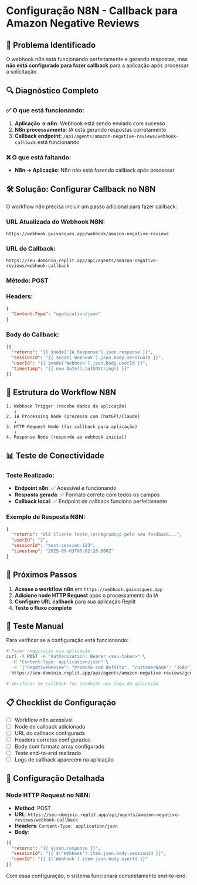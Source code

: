 # Configuração N8N - Callback para Amazon Negative Reviews

## 🎯 Problema Identificado

O webhook n8n está funcionando perfeitamente e gerando respostas, mas **não está configurado para fazer callback** para a aplicação após processar a solicitação.

## 🔍 Diagnóstico Completo

### ✅ O que está funcionando:
1. **Aplicação → n8n**: Webhook está sendo enviado com sucesso
2. **N8n processamento**: IA está gerando respostas corretamente
3. **Callback endpoint**: `/api/agents/amazon-negative-reviews/webhook-callback` está funcionando

### ❌ O que está faltando:
- **N8n → Aplicação**: N8n não está fazendo callback após processar

## 🛠️ Solução: Configurar Callback no N8N

O workflow n8n precisa incluir um passo adicional para fazer callback:

### URL Atualizada do Webhook N8N:
```
https://webhook.guivasques.app/webhook/amazon-negative-reviews
```

### URL do Callback:
```
https://seu-dominio.replit.app/api/agents/amazon-negative-reviews/webhook-callback
```

### Método: POST

### Headers:
```json
{
  "Content-Type": "application/json"
}
```

### Body do Callback:
```json
[{
  "retorno": "{{ $node['IA_Response'].json.response }}",
  "sessionId": "{{ $node['Webhook'].json.body.sessionId }}",
  "userId": "{{ $node['Webhook'].json.body.userId }}",
  "timestamp": "{{ new Date().toISOString() }}"
}]
```

## 🔗 Estrutura do Workflow N8N

```
1. Webhook Trigger (recebe dados da aplicação)
   ↓
2. IA Processing Node (processa com ChatGPT/Claude)
   ↓
3. HTTP Request Node (faz callback para aplicação)
   ↓
4. Response Node (responde ao webhook inicial)
```

## 📊 Teste de Conectividade

### Teste Realizado:
- **Endpoint n8n**: ✅ Acessível e funcionando
- **Resposta gerada**: ✅ Formato correto com todos os campos
- **Callback local**: ✅ Endpoint de callback funciona perfeitamente

### Exemplo de Resposta N8N:
```json
{
  "retorno": "Olá Cliente Teste,\n\nAgradeço pelo seu feedback...",
  "userId": "2",
  "sessionId": "test-session-123", 
  "timestamp": "2025-08-03T05:02:20.000Z"
}
```

## 🎯 Próximos Passos

1. **Acesse o workflow n8n** em `https://webhook.guivasques.app`
2. **Adicione node HTTP Request** após o processamento da IA
3. **Configure URL callback** para sua aplicação Replit
4. **Teste o fluxo completo**

## 🧪 Teste Manual

Para verificar se a configuração está funcionando:

```bash
# Fazer requisição via aplicação
curl -X POST -H "Authorization: Bearer <seu-token>" \
  -H "Content-Type: application/json" \
  -d '{"negativeReview": "Produto com defeito", "customerName": "João"}' \
  https://seu-dominio.replit.app/api/agents/amazon-negative-reviews/generate

# Verificar se callback foi recebido nos logs da aplicação
```

## 📋 Checklist de Configuração

- [ ] Workflow n8n acessível
- [ ] Node de callback adicionado
- [ ] URL do callback configurada
- [ ] Headers corretos configurados  
- [ ] Body com formato array configurado
- [ ] Teste end-to-end realizado
- [ ] Logs de callback aparecem na aplicação

## 🔧 Configuração Detalhada

### Node HTTP Request no N8N:
- **Method**: POST
- **URL**: `https://seu-dominio.replit.app/api/agents/amazon-negative-reviews/webhook-callback`
- **Headers**: `Content-Type: application/json`
- **Body**: 
```json
[{
  "retorno": "{{ $json.response }}",
  "sessionId": "{{ $('Webhook').item.json.body.sessionId }}",
  "userId": "{{ $('Webhook').item.json.body.userId }}"
}]
```

Com essa configuração, o sistema funcionará completamente end-to-end.